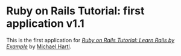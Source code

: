 # Ruby on Rails Tutorial: first application v1.1

This is the first application for
[*Ruby on Rails Tutorial: Learn Rails by Example*](http://railstutorial.org/) 
by [Michael Hartl](http://michaelhartl.com/).